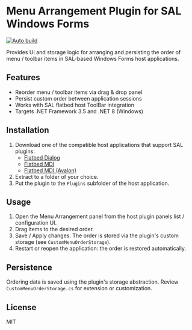 # Menu Arrangement Plugin for SAL Windows Forms
[![Auto build](https://github.com/DKorablin/Plugin.MenuArrangement/actions/workflows/release.yml/badge.svg)](https://github.com/DKorablin/Plugin.MenuArrangement/releases/latest)

Provides UI and storage logic for arranging and persisting the order of menu / toolbar items in SAL-based Windows Forms host applications.

## Features
- Reorder menu / toolbar items via drag & drop panel
- Persist custom order between application sessions
- Works with SAL flatbed host ToolBar integration
- Targets .NET Framework 3.5 and .NET 8 (Windows)

## Installation
1. Download one of the compatible host applications that support SAL plugins:
    - [Flatbed Dialog](https://dkorablin.github.io/Flatbed-Dialog/)
    - [Flatbed MDI](https://dkorablin.github.io/Flatbed-MDI/)
    - [Flatbed MDI (Avalon)](https://dkorablin.github.io/Flatbed-MDI-Avalon/)
2. Extract to a folder of your choice.
3. Put the plugin to the `Plugins` subfolder of the host application.

## Usage
1. Open the Menu Arrangement panel from the host plugin panels list / configuration UI.
2. Drag items to the desired order.
3. Save / Apply changes. The order is stored via the plugin's custom storage (see `CustomMenuOrderStorage`).
4. Restart or reopen the application: the order is restored automatically.

## Persistence
Ordering data is saved using the plugin's storage abstraction. Review `CustomMenuOrderStorage.cs` for extension or customization.

## License
MIT